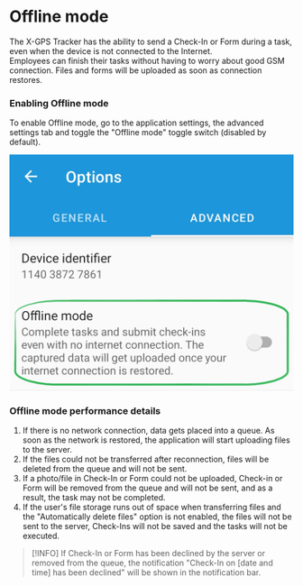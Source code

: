 # Offline mode

The X-GPS Tracker has the ability to send a Check-In or Form during a task, even when the device is not connected to the Internet.  
Employees can finish their tasks without having to worry about good GSM connection. Files and forms will be uploaded as soon as connection restores.

### Enabling Offline mode

To enable Offline mode, go to the application settings, the advanced settings tab and toggle the "Offline mode" toggle switch (disabled by default).

![image-20250304-170633.png](attachments/image-20250304-170633.png)

### Offline mode performance details

1. If there is no network connection, data gets placed into a queue. As soon as the network is restored, the application will start uploading files to the server.
2. If the files could not be transferred after reconnection, files will be deleted from the queue and will not be sent.
3. If a photo/file in Check-In or Form could not be uploaded, Check-in or Form will be removed from the queue and will not be sent, and as a result, the task may not be completed.
4. If the user's file storage runs out of space when transferring files and the "Automatically delete files" option is not enabled, the files will not be sent to the server, Check-Ins will not be saved and the tasks will not be executed.

> [!INFO]
> If Check-In or Form has been declined by the server or removed from the queue, the notification "Check-In on \[date and time\] has been declined" will be shown in the notification bar.